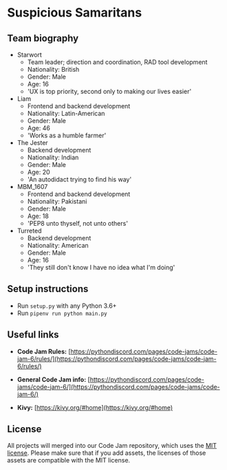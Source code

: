 # Suspicious Samaritans

## Team biography

- Starwort
  - Team leader; direction and coordination, RAD tool development
  - Nationality: British
  - Gender: Male
  - Age: 16
  - 'UX is top priority, second only to making our lives easier'
- Liam
  - Frontend and backend development
  - Nationality: Latin-American
  - Gender: Male
  - Age: 46
  - 'Works as a humble farmer'
- The Jester
  - Backend development
  - Nationality: Indian
  - Gender: Male
  - Age: 20
  - 'An autodidact trying to find his way'
- MBM_1607
  - Frontend and backend development
  - Nationality: Pakistani
  - Gender: Male
  - Age: 18
  - 'PEP8 unto thyself, not unto others'
- Turreted
  - Backend development
  - Nationality: American
  - Gender: Male
  - Age: 16
  - 'They still don't know I have no idea what I'm doing'

## Setup instructions

- Run `setup.py` with any Python 3.6+
- Run `pipenv run python main.py`

## Useful links

- **Code Jam Rules:** [https://pythondiscord.com/pages/code-jams/code-jam-6/rules/](https://pythondiscord.com/pages/code-jams/code-jam-6/rules/)

- **General Code Jam info:** [https://pythondiscord.com/pages/code-jams/code-jam-6/](https://pythondiscord.com/pages/code-jams/code-jam-6/)

- **Kivy:** [https://kivy.org/#home](https://kivy.org/#home)

## License

All projects will merged into our Code Jam repository, which uses the [MIT license](../LICENSE). Please make sure that if you add assets, the licenses of those assets are compatible with the MIT license.
